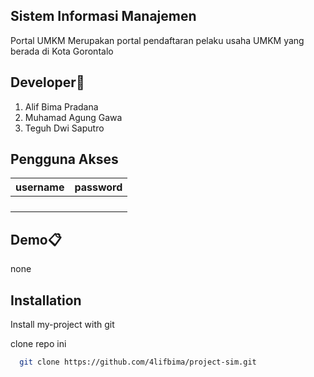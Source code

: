 
## Sistem Informasi Manajemen

Portal UMKM Merupakan portal pendaftaran pelaku usaha UMKM yang berada di Kota Gorontalo


## Developer👤
 1. Alif Bima Pradana
 2. Muhamad Agung Gawa
 3. Teguh Dwi Saputro


## Pengguna Akses

| username             | password                                                               |
| ----------------- | ------------------------------------------------------------------ |
|  |  |
|  |  |
|   |  |
|  |  |


## Demo📋

none


## Installation

Install my-project with git

clone repo ini
```bash
  git clone https://github.com/4lifbima/project-sim.git
```
    